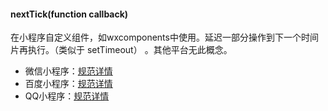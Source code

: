 ####  nextTick(function callback)
在小程序自定义组件，如wxcomponents中使用。延迟一部分操作到下一个时间片再执行。（类似于 setTimeout） 。其他平台无此概念。

- 微信小程序：[规范详情](https://developers.weixin.qq.com/miniprogram/dev/api/wx.nextTick.html)
- 百度小程序：[规范详情](https://smartprogram.baidu.com/docs/develop/api/custom_component/#swan-nextTick/)
- QQ小程序：[规范详情](https://q.qq.com/wiki/develop/miniprogram/API/interface/interface_nexttick.html#qq-nexttick)
